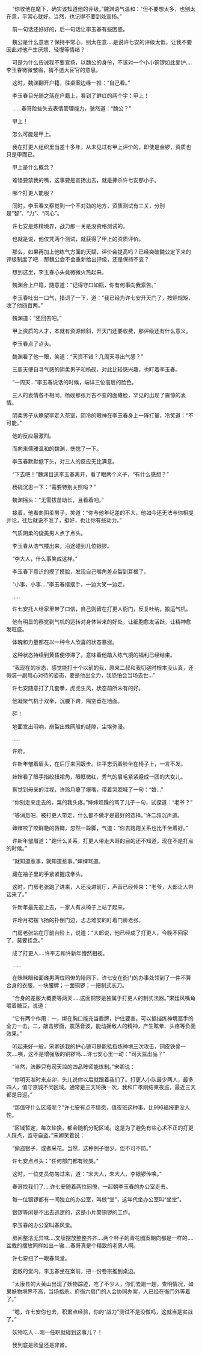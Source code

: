     “你收他在麾下，确实该知道他的评级。”魏渊语气温和：“但不要想太多，也别太在意，平常心就好。当然，也记得不要到处宣扬。”

    前一句话还好好的，后一句话让李玉春有些困惑。

    魏公是什么意思？保持平常心，别太在意....是说许七安的评级太低，让我不要因此对他产生厌烦、轻慢等情绪？

    可是为什么告诫我不要宣扬，以魏公的身份，不该对一个小小铜锣如此爱护....李玉春微微皱眉，猜不透大宦官的意思。

    这时，魏渊翻开户籍，往桌案边缘一推：“自己看。”

    李玉春目光随之落在户籍上，看到了鲜红的两个字：甲上！

    ......春哥险些失去表情管理能力，骇然道：“魏公？”

    甲上！

    怎么可能是甲上。

    我在打更人组织里当差十多年，从未见过有甲上评价的，即使是金锣，资质也只是甲而已。

    甲上是什么概念？

    难怪要禁我的嘴，这事要是宣扬出去，就是捧杀许七安那小子。

    哪个打更人能服？

    同时，李玉春又察觉到一个不对劲的地方，资质测试有三关，分别是“智”、“力”、“问心”。

    许七安是炼精境界，战力那一关是没资格测试的。

    也就是说，他仅凭两个测试，就获得了甲上的资质评价。

    那么，如果再加上他练气方面的天赋，评价会提高吗？已经突破魏公定下来的评级制度了吧....那魏公会不会重新给出评级，还是保持不变？

    想到这里，李玉春心头竟微微火热起来。

    魏渊合上户籍，随意道：“记得守口如瓶，你有何事向我禀告。”

    李玉春吐出一口气，措词了一下，道：“我已经为许七安开天门了，按照规矩，收了他四百两。”

    魏渊道：“还回去吧。”

    甲上资质的人才，本就有资源倾斜，开天门还要收费，那评级还有什么意义。

    李玉春点了点头。

    魏渊看了他一眼，笑道：“天资不错？几周天寻出气感？”

    三周天便自寻气感的阴柔男子和杨砚，对此比较感兴趣，也盯着李玉春。

    “一周天...”李玉春说话的时候，端详三位高层的脸色。

    三人的表情各不相同，杨砚那张万古不变的面瘫脸，罕见的出现了震惊的表情。

    阴柔男子从瞭望亭走入茶室，阴冷的眼神在李玉春身上一阵打量，冷笑道：“不可能。”

    他的反应最激烈。

    而向来儒雅温和的魏渊，恍惚了一下。

    李玉春默默低下头，对三人的反应无比满意。

    “下去吧！”魏渊目送李玉春离开，看了眼两个义子，“有什么感想？”

    杨砚沉思一下：“需要特别关照吗？”

    魏渊摇头：“无需拔苗助长，且看着吧。”

    接着，他看向阴柔男子，笑道：“你与他年纪差的不大，他如今还无法与你相提并论，往后就说不准了，挺好，也让你有些动力。”

    气质阴柔的俊美男人点了点头。

    李玉春从浩气楼出来，沿途碰到几位银锣。

    “李大人，什么事笑成这样。”

    李玉春下意识的摸了摸脸，发现自己嘴角差点裂到耳根了。

    “小事，小事....”李玉春摆摆手，一边大笑一边走。

    .....

    许七安托人给家里带了口信，自己则留在打更人衙门，反复吐纳，搬运气机。

    他有明显的察觉到气机的运转对身体带来的好处，让细胞愈发活跃，让精神愈发旺盛。

    体魄和力量都在以一种令人欣喜的状态暴涨。

    这种状态持续到黄昏便停滞了。意味着他踏入练气境的福利已经结束。

    “我现在的状态，感觉能打十个以前的我，原来二叔和我切磋时根本没认真，还假装一副用心对待的姿态，要是他出全力，我恐怕会当场去世...”

    许七安随意打了几套拳，虎虎生风，状态前所未有的好。

    他凝聚气机于双拳，沉腰下跨，隔空垂在地面。

    砰！

    地面发出闷响，崩裂出蛛网般的缝隙，尘埃弥漫。

    .....

    许府。

    许新年皱着眉头，在后厅来回踱步。许平志沉着脸坐在椅子上，一言不发。

    婶婶看了眼手指绞扭裙角，眼眶微红，秀气的眉毛紧紧蹙成一团的大女儿。

    察觉到母亲的注视，许玲月瘪了瘪嘴，带着哭腔喊了一句：“娘...”

    “你别走来走去的，晃的我头疼。”婶婶烦躁的骂了儿子一句，试探道：“老爷？”

    “等消息吧，被打更人带走，什么都不做才是最好的选择。”许二叔沉声道。

    婶婶咬了咬鲜艳的唇瓣，忽然一跺脚，气道：“你去跑跑关系也比干坐着好。”

    许新年皱眉道：“跑什么关系，打更人带走大哥的目的还不知道，现在不是打点的时候。”

    “就知道惹事，就知道惹事。”婶婶骂道。

    藏在袖子里的手紧紧握成拳头。

    这时，门房老张跑了进来，人还没进前厅，声音已经传来：“老爷，大郎让人带话来了。”

    许新年最先迎上去，一家人有从椅子上站了起来。

    许玲月裙摆飞扬的扑倒门边，忐忑难安的盯着门房老张。

    门房老张站在厅前台阶上，说道：“大郎说，他已经成了打更人，今晚不回家了，莫要挂念。”

    成了打更人....许平志和许新年懵然相视。

    ......

    在眯眯眼和面瘫男两位同僚的陪同下，许七安在衙门的办事处领到了一件不算合身的衣服，一块腰牌；一面铜锣；一把制式长刀。

    “合身的差服大概要等两天.....这面铜锣是独属于打更人的制式法器。”宋廷风嘴角嚼着糖豆，说道：

    “它有两个作用：一，绑在胸口能充当盾牌，护住要害。可以抵挡炼神境高手的全力一击。二，敲击锣面，震荡音波，能动摇敌人的精神，产生眩晕、头疼等负面效果。”

    听起来好一般，宋卿送我的护心镜可是能抵挡炼神境三次攻击，铜皮铁骨一次....咦，这不是增强版的铜锣吗....许七安心里一动：“司天监出品？”

    “当然，法器只有司天监的四品阵师能炼制。”宋卿说：

    “你明天准时来点卯，头儿说你以后就跟着我们了。打更人小队最少两人，最多四人，值守京城不同区域。通常是三天轮换一次，我和广孝刚结束夜巡，最近三天都是日巡。”

    “那值守什么区域呢？”许七安有点不情愿，值夜班这种事，比996福报更没人性。

    “区域暂定，每次轮换，都会随机分配区域。这是为了避免有些心术不正的打更人踩点，监守自盗。”宋卿笑着说：

    “偷盗银子，或者采花。当然，这种例子很少，但不可不防。”

    许七安点点头：“任何部门都有败类。”

    这时，一位吏员匆匆过来，道：“宋大人，朱大人，李银锣传唤。”

    春哥找我们了....许七安随着两位同僚，一起朝李玉春的办公室走去。

    每一位银锣都有一间独立的办公室，叫做“堂”，这年代坐办公室叫“坐堂”。

    银锣等闲是不出去巡逻的，这是小片警铜锣的工作。

    李玉春的办公室叫春风堂。

    房间整洁无异味....文牍摆放整整齐齐....两个杯子的青花图案朝向都是一样的....盆栽的摆放同样如出一辙....春哥真是个精致的老男人啊。

    许七安扫了一眼春风堂。

    宽敞的堂内，李玉春坐在案前，把一份卷宗推到桌边。

    “太康县的大黄山出现了妖物踪迹，吃了不少人，你们去跑一趟，查明情况，如果妖物境界不高，当场格杀。府衙六扇门的人会协同办案，人已经在衙门外等着了。”

    “嗯，许七安你也去，积累点经验，你的“战力”测试不是没做吗，这就当是实战了。”

    妖物吃人....刚一任职就碰到这事儿？！

    我到底是欧皇还是非酋。